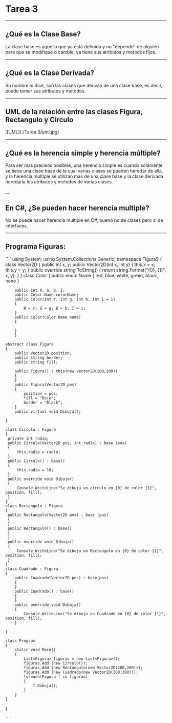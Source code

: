 # Tarea 3

___

## ¿Qué es la Clase Base?

La clase base es aquella que ya está definida y no "depende" de alguien para que se modifique o cambie, ya tiene sus atributos y metodos fijos.

___

## ¿Qué es la Clase Derivada?

Su nombre lo dice, son las clases que derivan de una clase base, es decir, puede tomar sus atributos y metodos.

___

## UML de la relación entre las clases Figura, Rectangulo y Circulo

![UML](./Tarea 3/uml.jpg)

___

## ¿Qué es la herencia simple y herencia múltiple?

Para ser mas precisos posibles, una herencia simple es cuando solamente se tiene una clase base de la cual varias clases se pueden heredar de ella, y la herencia multiple se utilizan mas de una clase base y la clase derivada heredaría los atributos y metodos de varias clases.

__

## En C#, ¿Se pueden hacer herencia multiple?

No se puede hacer herencia multiple en C#, bueno no de clases pero si de interfaces.

___

## Programa Figuras:

`` `
using System;
using System.Collections.Generic;
namespace FiguraS
{
    class Vector2D
    {
        public int x, y;
        public Vector2D(int x, int y)
        {
            this.x = x; this.y = y;
        }
        public override string ToString()
        {
            return string.Format("{0}, {1}", x, y);
        } 
    }
    class Color 
        {
        public enum Name { red, blue, white, green, black, none }

        public int R, G, B, I;
        public Color.Name colorName;
        public Color(int r, int g, int b, int i = 1)
        {
            R = r; G = g; B = b; I = i;
        }
        public Color(Color.Name name)
        {
        
        }
        }
  
    abstract class Figura 
    {
        public Vector2D position;
        public string border;
        public string fill;
        
        public Figura() : this(new Vector2D(100,100))
        {
        }
        public Figura(Vector2D pos)
        {
            position = pos;
            fill = "Rojo";
            border = "Black";
        }
        public virtual void Dibuja();

    }
      
    class Circulo : Figura
    {
     private int radio;
     public Circulo(Vector2D pos, int radio) : base (pos)
     {
         this.radio = radio;
     }   
     public Circulo() : base()
     {
         this.radio = 10;
     }
     public override void Dibuja()
     {
         Console.WriteLine("Se dibuja un circulo en {0} de color {1}", position, fill);
     }
    }
    class Rectangulo : Figura
    {
     public Rectangulo(Vector2D pos) : base (pos)
     {
     }
     public Rectangulo() : base()
     {
     }
     public override void Dibuja()
     {
         Console.WriteLine("Se dibuja un Rectangulo en {0} de color {1}", position, fill);
     }
    }
    class Cuadrado : Figura
    {
        public Cuadrado(Vector2D pos) : base(pos)
        {  
        }
        public Cuadrado() : base()
        {
        }
        public override void Dibuja()
        {
            Console.WriteLine("Se dibuja un Cuadrado en {0} de color {1}", position, fill);
        }

    }

    class Program
    {
        static void Main()
        {
            List<Figura> figuras = new List<Figura>();
            figuras.Add (new Circulo());
            figuras.Add (new Rectangulo(new Vector2D(200,200)));
            figuras.Add (new Cuadrado(new Vector2D(300,300)));
            foreach(Figura f in figuras)
            {
                f.Dibuja();
            }
        }
    }
}

`` `